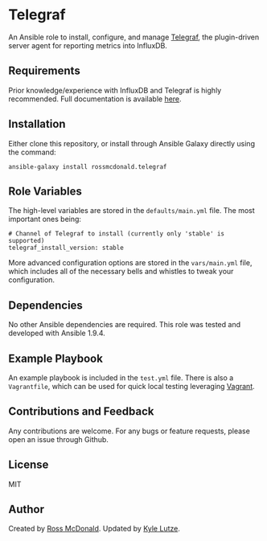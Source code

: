 Telegraf
========

An Ansible role to install, configure, and manage [Telegraf](https://github.com/influxdb/telegraf), the plugin-driven server agent for reporting metrics into InfluxDB.

Requirements
------------

Prior knowledge/experience with InfluxDB and Telegraf is highly recommended. Full documentation is available [here](https://docs.influxdata.com).

Installation
------------

Either clone this repository, or install through Ansible Galaxy directly using the command:

```
ansible-galaxy install rossmcdonald.telegraf
```

Role Variables
--------------

The high-level variables are stored in the `defaults/main.yml` file. The most important ones being:

```
# Channel of Telegraf to install (currently only 'stable' is supported)
telegraf_install_version: stable
```

More advanced configuration options are stored in the `vars/main.yml` file, which includes all of the necessary bells and whistles to tweak your configuration.

Dependencies
------------

No other Ansible dependencies are required. This role was tested and developed with Ansible 1.9.4.

Example Playbook
----------------

An example playbook is included in the `test.yml` file. There is also a `Vagrantfile`, which can be used for quick local testing leveraging [Vagrant](https://www.vagrantup.com/).

Contributions and Feedback
--------------------------

Any contributions are welcome. For any bugs or feature requests, please open an issue through Github.

License
-------

MIT

Author
------

Created by [Ross McDonald](https://github.com/rossmcdonald).
Updated by [Kyle Lutze](https://github.com/kylelutze).

